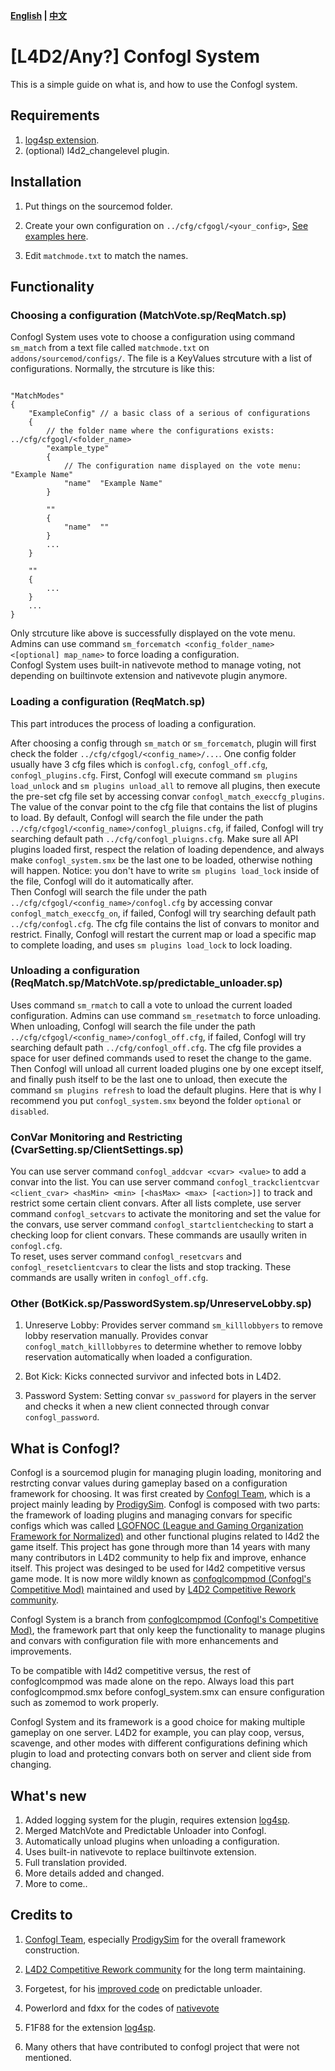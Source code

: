 **[English](./source/confogl_system/README-en.md) | [中文](./source/confogl_system/README-cn.md)**

# [L4D2/Any?] Confogl System

This is a simple guide on what is, and how to use the Confogl system.  

## Requirements

1. [log4sp extension](https://github.com/F1F88/sm-ext-log4sp).
2. (optional) l4d2_changelevel plugin.

## Installation

1. Put things on the sourcemod folder.  

2. Create your own configuration on `../cfg/cfgogl/<your_config>`, [See examples here](./source/confogl_system/cfg_template/).

3. Edit `matchmode.txt` to match the names.

## Functionality

### Choosing a configuration (MatchVote.sp/ReqMatch.sp)

Confogl System uses vote to choose a configuration using command `sm_match` from a text file called `matchmode.txt` on `addons/sourcemod/configs/`. The file is a KeyValues strcuture with a list of configurations. Normally, the strcuture is like this:  

```

"MatchModes"
{
    "ExampleConfig" // a basic class of a serious of configurations
    {
        // the folder name where the configurations exists: ../cfg/cfgogl/<folder_name>
        "example_type"  
        {
            // The configuration name displayed on the vote menu: "Example Name"
            "name"  "Example Name"
        }

        ""
        {
            "name"  ""
        }
        ...
    }

    ""
    {
        ...
    }
    ...
}
```  

Only strcuture like above is successfully displayed on the vote menu.  
Admins can use command `sm_forcematch <config_folder_name> <[optional] map_name>` to force loading a configuration.  
Confogl System uses built-in nativevote method to manage voting, not depending on builtinvote extension and nativevote plugin anymore.

### Loading a configuration (ReqMatch.sp)

This part introduces the process of loading a configuration.  

After choosing a config through `sm_match` or `sm_forcematch`, plugin will first check the folder `../cfg/cfgogl/<config_name>/...`. One config folder usually have 3 cfg files which is `confogl.cfg`, `confogl_off.cfg`, `confogl_plugins.cfg`. First, Confogl will execute command `sm plugins load_unlock` and `sm plugins unload_all` to remove all plugins, then execute the pre-set cfg file set by accessing convar `confogl_match_execcfg_plugins`. The value of the convar point to the cfg file that contains the list of plugins to load. By default, Confogl will search the file under the path `../cfg/cfgogl/<config_name>/confogl_pluigns.cfg`, if failed, Confogl will try searching default path `../cfg/confogl_pluigns.cfg`. Make sure all API plugins loaded first, respect the relation of loading dependence, and always make `confogl_system.smx` be the last one to be loaded, otherwise nothing will happen. Notice: you don't have to write `sm plugins load_lock` inside of the file, Confogl will do it automatically after.  
Then Confogl will search the file under the path `../cfg/cfgogl/<config_name>/confogl.cfg` by accessing convar `confogl_match_execcfg_on`, if failed, Confogl will try searching default path `../cfg/confogl.cfg`. The cfg file contains the list of convars to monitor and restrict. 
Finally, Confogl will restart the current map or load a specific map to complete loading, and uses `sm plugins load_lock` to lock loading.

### Unloading a configuration (ReqMatch.sp/MatchVote.sp/predictable_unloader.sp)

Uses command `sm_rmatch` to call a vote to unload the current loaded configuration. Admins can use command `sm_resetmatch` to force unloading.  
When unloading, Confogl will search the file under the path `../cfg/cfgogl/<config_name>/confogl_off.cfg`, if failed, Confogl will try searching default path `../cfg/confogl_off.cfg`. The cfg file provides a space for user defined commands used to reset the change to the game. Then Confogl will unload all current loaded plugins one by one except itself, and finally push itself to be the last one to unload, then execute the command `sm plugins refresh` to load the default plugins. Here that is why I recommend you put `confogl_system.smx` beyond the folder `optional` or `disabled`.

### ConVar Monitoring and Restricting (CvarSetting.sp/ClientSettings.sp)

You can use server command `confogl_addcvar <cvar> <value>` to add a convar into the list. You can use server command `confogl_trackclientcvar <client_cvar> <hasMin> <min> [<hasMax> <max> [<action>]]` to track and restrict some certain client convars. After all lists complete, use server command `confogl_setcvars` to activate the monitoring and set the value for the convars, use server command `confogl_startclientchecking` to start a checking loop for client convars. These commands are usaully writen in `confogl.cfg`.  
To reset, uses server command `confogl_resetcvars` and `confogl_resetclientcvars` to clear the lists and stop tracking. These commands are usally writen in `confogl_off.cfg`.

### Other (BotKick.sp/PasswordSystem.sp/UnreserveLobby.sp)

1. Unreserve Lobby: Provides server command `sm_killlobbyers` to remove lobby reservation manually. Provides convar `confogl_match_killlobbyres` to determine whether to remove lobby reservation automatically when loaded a configuration.

2. Bot Kick: Kicks connected survivor and infected bots in L4D2.

3. Password System: Setting convar `sv_password` for players in the server and checks it when a new client connected through convar `confogl_password`.

## What is Confogl?

Confogl is a sourcemod plugin for managing plugin loading, monitoring and restrcting convar values during gameplay based on a configuration framework for choosing. It was first created by [Confogl Team](https://github.com/ConfoglTeam), which is a project mainly leading by [ProdigySim](https://github.com/ProdigySim). Confogl is composed with two parts: the framework of loading plugins and managing convars for specific configs which was called [LGOFNOC (League and Gaming Organization Framework for Normalized)](https://github.com/ConfoglTeam/LGOFNOC) and other functional plugins related to l4d2 the game itself. This project has gone through more than 14 years with many many contributors in L4D2 community to help fix and improve, enhance itself. This project was desinged to be used for l4d2 competitive versus game mode. It is now more wildly known as [confoglcompmod (Confogl's Competitive Mod)](https://github.com/SirPlease/L4D2-Competitive-Rework/blob/master/addons/sourcemod/scripting/confoglcompmod.sp) maintained and used by [L4D2 Competitive Rework community](https://github.com/SirPlease/L4D2-Competitive-Rework).  

Confogl System is a branch from [confoglcompmod (Confogl's Competitive Mod)](https://github.com/SirPlease/L4D2-Competitive-Rework/blob/master/addons/sourcemod/scripting/confoglcompmod.sp), the framework part that only keep the functionality to manage plugins and convars with configuration file with more enhancements and improvements.  

To be compatible with l4d2 competitive versus, the rest of confoglcompmod was made alone on the repo. Always load this part confoglcompmod.smx before confogl_system.smx can ensure configuration such as zomemod to work properly.  

Confogl System and its framework is a good choice for making multiple gameplay on one server. L4D2 for example, you can play coop, versus, scavenge, and other modes with different configurations defining which plugin to load and protecting convars both on server and client side from changing.

## What's new

1. Added logging system for the plugin, requires extension [log4sp](https://github.com/F1F88/sm-ext-log4sp).
2. Merged MatchVote and Predictable Unloader into Confogl.
3. Automatically unload plugins when unloading a configuration.
4. Uses built-in nativevote to replace builtinvote extension.
5. Full translation provided.
6. More details added and changed.
7. More to come..

## Credits to

1. [Confogl Team](https://github.com/ConfoglTeam), especially [ProdigySim](https://github.com/ProdigySim) for the overall framework construction.

2. [L4D2 Competitive Rework community](https://github.com/SirPlease/L4D2-Competitive-Rework) for the long term maintaining.

3. Forgetest, for his [improved code](https://github.com/Target5150/MoYu_Server_Stupid_Plugins/tree/master/The%20Last%20Stand/predictable_unloader) on predictable unloader.

4. Powerlord and fdxx for the codes of [nativevote](https://github.com/fdxx/l4d2_nativevote)

5. F1F88 for the extension [log4sp](https://github.com/F1F88/sm-ext-log4sp).

6. Many others that have contributed to confogl project that were not mentioned.

